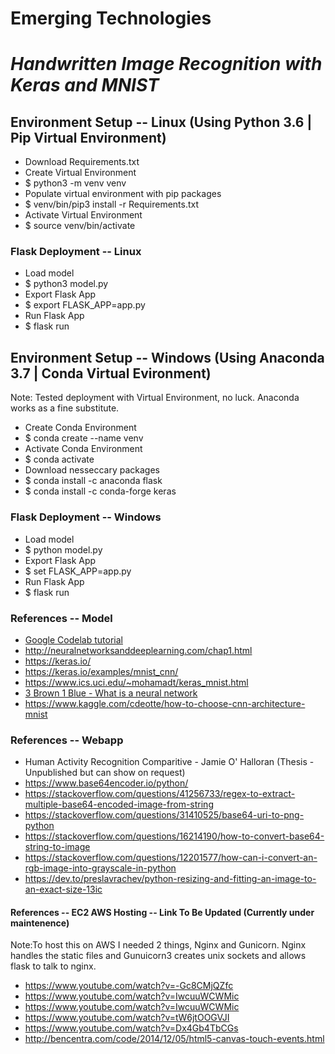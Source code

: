 # Emerging Technologies
# _Handwritten Image Recognition with Keras and MNIST_

## Environment Setup -- Linux (Using Python 3.6 | Pip Virtual Environment)
* Download Requirements.txt
* Create Virtual Environment
* $ python3 -m venv venv
* Populate virtual environment with pip packages
* $ venv/bin/pip3 install -r Requirements.txt
* Activate Virtual Environment
* $ source venv/bin/activate

### Flask Deployment -- Linux
* Load model
* $ python3 model.py
* Export Flask App
* $ export FLASK_APP=app.py
* Run Flask App
* $ flask run

## Environment Setup -- Windows (Using Anaconda 3.7 | Conda Virtual Evironment)
Note: Tested deployment with Virtual Environment, no luck. Anaconda works as a fine substitute.
* Create Conda Environment
* $ conda create --name venv
* Activate Conda Environment
* $ conda activate
* Download nesseccary packages
* $ conda install -c anaconda flask
* $ conda install -c conda-forge keras

### Flask Deployment -- Windows
* Load model
* $ python model.py
* Export Flask App
* $ set FLASK_APP=app.py
* Run Flask App
* $ flask run

### References -- Model
* [Google Codelab tutorial](https://codelabs.developers.google.com/codelabs/cloud-tensorflow-mnist/index.html?index=..%2F..index#0)
* http://neuralnetworksanddeeplearning.com/chap1.html
* https://keras.io/
* https://keras.io/examples/mnist_cnn/
* https://www.ics.uci.edu/~mohamadt/keras_mnist.html
* [3 Brown 1 Blue - What is a neural network](https://www.youtube.com/watch?v=aircAruvnKk)
* https://www.kaggle.com/cdeotte/how-to-choose-cnn-architecture-mnist

### References -- Webapp
* Human Activity Recognition Comparitive - Jamie O' Halloran (Thesis - Unpublished but can show on request)
* https://www.base64encoder.io/python/
* https://stackoverflow.com/questions/41256733/regex-to-extract-multiple-base64-encoded-image-from-string
* https://stackoverflow.com/questions/31410525/base64-uri-to-png-python
* https://stackoverflow.com/questions/16214190/how-to-convert-base64-string-to-image
* https://stackoverflow.com/questions/12201577/how-can-i-convert-an-rgb-image-into-grayscale-in-python
* https://dev.to/preslavrachev/python-resizing-and-fitting-an-image-to-an-exact-size-13ic

#### References -- EC2 AWS Hosting -- Link To Be Updated (Currently under maintenence)
Note:To host this on AWS I needed 2 things, Nginx and Gunicorn. Nginx handles the static files and Gunuicorn3 creates unix sockets and allows flask to talk to nginx. 

* https://www.youtube.com/watch?v=-Gc8CMjQZfc
* https://www.youtube.com/watch?v=IwcuuWCWMic
* https://www.youtube.com/watch?v=IwcuuWCWMic
* https://www.youtube.com/watch?v=tW6jtOOGVJI
* https://www.youtube.com/watch?v=Dx4Gb4TbCGs
* http://bencentra.com/code/2014/12/05/html5-canvas-touch-events.html
